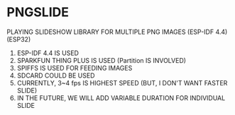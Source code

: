 # PNGSLIDE 

PLAYING SLIDESHOW
LIBRARY FOR MULTIPLE PNG IMAGES 
(ESP-IDF 4.4) 
(ESP32)


1. ESP-IDF 4.4 IS USED
2. SPARKFUN THING PLUS IS USED (Partition IS INVOLVED)
3. SPIFFS IS USED FOR FEEDING IMAGES
4. SDCARD COULD BE USED 
5. CURRENTLY, 3~4 fps IS HIGHEST SPEED (BUT, I DON'T WANT FASTER SLIDE)
6. IN THE FUTURE, WE WILL ADD VARIABLE DURATION FOR INDIVIDUAL SLIDE


 